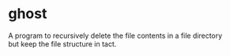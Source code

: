 # ghost

A program to recursively delete the file contents in a file directory  
but keep the file structure in tact.
